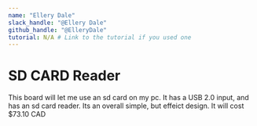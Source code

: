 ```yaml
---
name: "Ellery Dale"
slack_handle: "@Ellery Dale"
github_handle: "@ElleryDale"
tutorial: N/A # Link to the tutorial if you used one
---
```


# SD CARD Reader

This board will let me use an sd card on my pc. It has a USB 2.0 input, and has an sd card reader. Its an overall simple, but effeict design. It will cost $73.10 CAD
